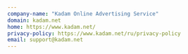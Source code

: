 ```yaml
---
company-name: "Kadam Online Advertising Service"
domain: kadam.net
home: https://www.kadam.net/
privacy-policy: https://www.kadam.net/ru/privacy-policy
email: support@kadam.net
---
```




